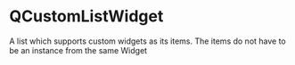# QCustomListWidget

A list which supports custom widgets as its items.
The items do not have to be an instance from the same Widget
